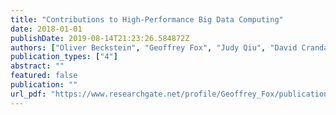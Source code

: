 ```yaml
---
title: "Contributions to High-Performance Big Data Computing"
date: 2018-01-01
publishDate: 2019-08-14T21:23:26.584872Z
authors: ["Oliver Beckstein", "Geoffrey Fox", "Judy Qiu", "David Crandall", "Gregor von Laszewski", "John Paden", "Shantenu Jha", "Fusheng Wang", "Madhav Marathe", "Anil Vullikanti", " others"]
publication_types: ["4"]
abstract: ""
featured: false
publication: ""
url_pdf: "https://www.researchgate.net/profile/Geoffrey_Fox/publication/328090399_Contributions_to_High-Performance_Big_Data_Computing/links/5d30ae4ea6fdcc2462eb95ba/Contributions-to-High-Performance-Big-Data-Computing.pdf"
---
```


